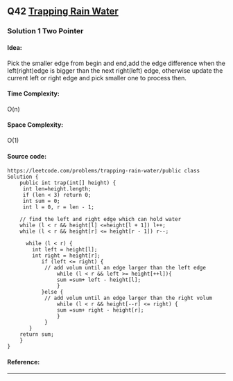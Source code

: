 ## Q42 [Trapping Rain Water ](https://leetcode.com/problems/trapping-rain-water/) 

### Solution 1 Two Pointer
#### Idea:  
Pick the smaller edge from begin and end,add the edge difference when the left(right)edge is bigger than the next right(left) edge, otherwise update the current left or right edge and pick smaller one to process then.  
#### Time Complexity:
O(n)
#### Space Complexity:
O(1)
#### Source code:
```
https://leetcode.com/problems/trapping-rain-water/public class Solution {
    public int trap(int[] height) {
     int len=height.length;
     if (len < 3) return 0;
     int sum = 0;
     int l = 0, r = len - 1;

    // find the left and right edge which can hold water   
    while (l < r && height[l] <=height[l + 1]) l++;
    while (l < r && height[r] <= height[r - 1]) r--;

      while (l < r) {
        int left = height[l];
        int right = height[r];
           if (left <= right) {
            // add volum until an edge larger than the left edge
                while (l < r && left >= height[++l]){
                sum =sum+ left - height[l];
                }
           }else {
            // add volum until an edge larger than the right volum
                while (l < r && height[--r] <= right) {
                sum =sum+ right - height[r];
                }
            }
       }
    return sum;
    }
}
```
#### Reference:

---

